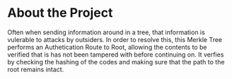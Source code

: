 # About the Project
Often when sending information around in a tree, that information is vulerable to attacks by outsiders. In order to resolve this, this Merkle Tree performs an Authetication Route to Root, allowing the contents to be 
verified that is has not been tampered with before continuing on. It verfies by checking the hashing of the codes and making sure that the path to the root remains intact. 
